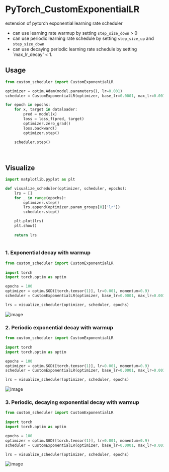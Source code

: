 # PyTorch_CustomExponentialLR
extension of pytorch exponential learning rate scheduler
- can use learning rate warmup by setting `step_size_down` > 0
- can use periodic learning rate schedule by setting `step_size_up` and `step_size_down`
- can use decaying periodic learning rate schedule by setting `max_lr_decay' < 1.


## Usage

```python
from custom_scheduler import CustomExponentialLR

optimizer = optim.Adam(model.parameters(), lr=0.001)
scheduler = CustomExponentialLR(optimizer, base_lr=0.0001, max_lr=0.001, max_lr_decay=0.9, step_size_down=40, step_size_up=10)

for epoch in epochs:
    for x, target in dataloader:
        pred = model(x)
        loss = loss_f(pred, target)
        optimizer.zero_grad()
        loss.backward()
        optimizer.step()
    
    scheduler.step()
```

</br>

## Visualize

```python
import matplotlib.pyplot as plt

def visualize_scheduler(optimizer, scheduler, epochs):
    lrs = []
    for _ in range(epochs):
        optimizer.step()
        lrs.append(optimizer.param_groups[0]['lr'])
        scheduler.step()

    plt.plot(lrs)
    plt.show()
    
    return lrs
    
```

### 1. Exponential decay with warmup
```python
from custom_scheduler import CustomExponentialLR
    
import torch
import torch.optim as optim

epochs = 100
optimizer = optim.SGD([torch.tensor(1)], lr=0.001, momentum=0.9)
scheduler = CustomExponentialLR(optimizer, base_lr=0.0001, max_lr=0.001, step_size_down=90, step_size_up=10)

lrs = visualize_scheduler(optimizer, scheduler, epochs)
```

![image](https://user-images.githubusercontent.com/55170796/184800645-7fe21a70-edb1-45b3-9113-18db77e22eef.png)


### 2. Periodic exponential decay with warmup
```python
from custom_scheduler import CustomExponentialLR
    
import torch
import torch.optim as optim

epochs = 100
optimizer = optim.SGD([torch.tensor(1)], lr=0.001, momentum=0.9)
scheduler = CustomExponentialLR(optimizer, base_lr=0.0001, max_lr=0.001, step_size_down=40, step_size_up=10)

lrs = visualize_scheduler(optimizer, scheduler, epochs)
```

![image](https://user-images.githubusercontent.com/55170796/184800711-7d5350ac-d705-4131-9aed-3e2ec0882ebb.png)


### 3. Periodic, decaying exponential decay with warmup
```python
from custom_scheduler import CustomExponentialLR
    
import torch
import torch.optim as optim

epochs = 100
optimizer = optim.SGD([torch.tensor(1)], lr=0.001, momentum=0.9)
scheduler = CustomExponentialLR(optimizer, base_lr=0.0001, max_lr=0.001, max_lr_decay=0.8, step_size_down=40, step_size_up=10)

lrs = visualize_scheduler(optimizer, scheduler, epochs)
```

![image](https://user-images.githubusercontent.com/55170796/184800759-1206c264-723d-4fab-81fb-3c663d81be78.png)
